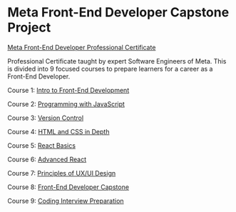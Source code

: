 # Meta Front-End Developer Capstone Project

[Meta Front-End Developer Professional Certificate](https://www.coursera.org/professional-certificates/meta-front-end-developer?utm_source=gg&utm_medium=sem&utm_campaign=B2C_NAMER_meta-front-end-developer_meta_FTCOF_professional-certificates_facebook-meta-country-US-country-CA&utm_content=B2C&campaignid=17619184706&adgroupid=136984750966&device=c&keyword=front%20end%20developer%20course&matchtype=b&network=g&devicemodel=&adpostion=&creativeid=607131113492&hide_mobile_promo&gclid=CjwKCAjwp6CkBhB_EiwAlQVyxYlKPtAZiTCA0KJNwADN6zXWFc20sd7S-hps9qkK7f-QlVReCY1NIRoCXfkQAvD_BwE)

Professional Certificate taught by expert Software Engineers of Meta. This is divided into 9 focused courses to prepare learners for a career as a Front-End Developer.

Course 1: [Intro to Front-End Development](https://www.coursera.org/learn/introduction-to-front-end-development?specialization=meta-front-end-developer)

Course 2: [Programming with JavaScript](https://www.coursera.org/learn/programming-with-javascript?specialization=meta-front-end-developer)

Course 3: [Version Control](https://www.coursera.org/learn/introduction-to-version-control?specialization=meta-front-end-developer)

Course 4: [HTML and CSS in Depth](https://www.coursera.org/learn/html-and-css-in-depth?specialization=meta-front-end-developer)

Course 5: [React Basics](https://www.coursera.org/learn/react-basics?specialization=meta-front-end-developer)

Course 6: [Advanced React](https://www.coursera.org/learn/advanced-react?specialization=meta-front-end-developer)

Course 7: [Principles of UX/UI Design](https://www.coursera.org/learn/principles-of-ux-ui-design?specialization=meta-front-end-developer)

Course 8: [Front-End Developer Capstone](https://www.coursera.org/learn/meta-front-end-developer-capstone?specialization=meta-front-end-developer)

Course 9: [Coding Interview Preparation](https://www.coursera.org/learn/coding-interview-preparation?specialization=meta-front-end-developer)


